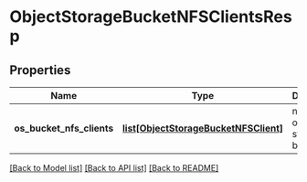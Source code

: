 # ObjectStorageBucketNFSClientsResp

## Properties
Name | Type | Description | Notes
------------ | ------------- | ------------- | -------------
**os_bucket_nfs_clients** | [**list[ObjectStorageBucketNFSClient]**](ObjectStorageBucketNFSClient.md) | nfs clients of object storage bucket | 

[[Back to Model list]](../README.md#documentation-for-models) [[Back to API list]](../README.md#documentation-for-api-endpoints) [[Back to README]](../README.md)


